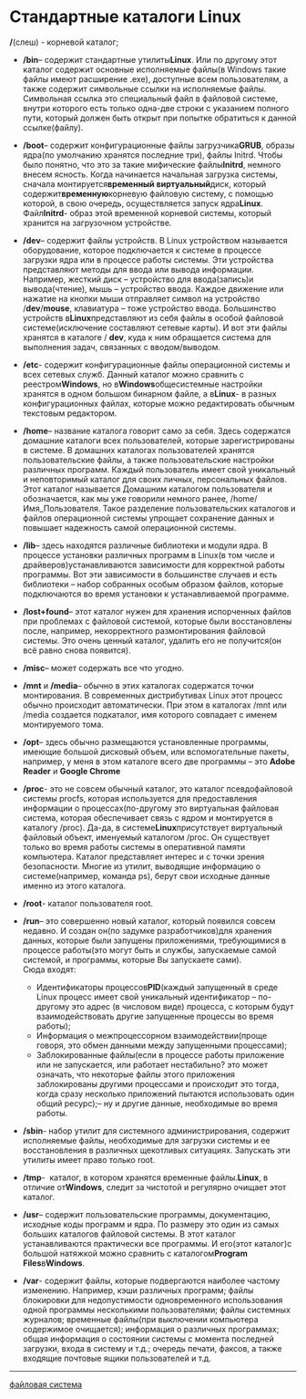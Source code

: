 # Стандартные каталоги Linux

**/**(слеш) - корневой каталог;

* **/bin**– содержит стандартные утилиты**Linux**. Или по другому этот каталог содержит основные исполняемые файлы(в Windows такие файлы имеют расширение .exe), доступные всем пользователям, а также содержит символьные ссылки на исполняемые файлы. Символьная ссылка это специальный файл в файловой системе, внутри которого есть только одна-две строки с указанием полного пути, который должен быть открыт при попытке обратиться к данной ссылке(файлу).

* **/boot**– содержит конфигурационные файлы загрузчика**GRUB**, образы ядра(по умолчанию хранятся последние три), файлы Initrd. Чтобы было понятно, что это за такие мифические файлы**Initrd**, немного внесем ясность. Когда начинается начальная загрузка системы, сначала монтируется**временный виртуальный**диск, который содержит**временную**корневую файловую систему, с помощью которой, в свою очередь, осуществляется запуск ядра**Linux**. Файл**Initrd**\- образ этой временной корневой системы, который хранится на загрузочном устройстве.

*   **/dev**– содержит файлы устройств. В Linux устройством называется оборудование, которое подключается к системе в процессе загрузки ядра или в процессе работы системы. Эти устройства представляют методы для ввода или вывода информации. Например, жесткий диск – устройство для ввода(запись)и вывода(чтение), мышь – устройство ввода. Каждое движение или нажатие на кнопки мыши отправляет символ на устройство /**dev**/**mouse**, клавиатура – тоже устройство ввода. Большинство устройств в**Linux**представляют из себя файлы в особой файловой системе(исключение составляют сетевые карты). И вот эти файлы хранятся в каталоге / **dev**, куда к ним обращается система для выполнения задач, связанных с вводом/выводом.
    
*   **/etc**\- содержит конфигурационные файлы операционной системы и всех сетевых служб. Данный каталог можно сравнить с реестром**Windows**, но в**Windows**общесистемные настройки хранятся в одном большом бинарном файле, а в**Linux**\- в разных конфигурационных файлах, которые можно редактировать обычным текстовым редактором.
    
*   **/home**– название каталога говорит само за себя. Здесь содержатся домашние каталоги всех пользователей, которые зарегистрированы в системе. В домашних каталогах пользователей хранятся пользовательские файлы, а также пользовательские настройки различных программ. Каждый пользователь имеет свой уникальный и неповторимый каталог для своих личных, персональных файлов. Этот каталог называется Домашним каталогом пользователя и обозначается, как мы уже говорили немного ранее, /home/Имя\_Пользователя. Такое разделение пользовательских каталогов и файлов операционной системы упрощает сохранение данных и повышает надежность самой операционной системы.
       
*   **/lib**– здесь находятся различные библиотеки и модули ядра. В процессе установки различных программ в Linux(в том числе и драйверов)устанавливаются зависимости для корректной работы программы. Вот эти зависимости в большинстве случаев и есть библиотеки – набор собранных особым образом файлов, которые подключаются во время установки к устанавливаемой программе.

*   **/lost+found**– этот каталог нужен для хранения испорченных файлов при проблемах с файловой системой, которые были восстановлены после, например, некорректного размонтирования файловой системы. Это очень ценный каталог, удалить его не получится(он всё равно снова появится).

*   **/misc**– может содержать все что угодно.  
    
*   **/mnt** и **/media**– обычно в этих каталогах содержатся точки монтирования. В современных дистрибутивах Linux этот процесс обычно происходит автоматически. При этом в каталогах /mnt или /media создается подкаталог, имя которого совпадает с именем монтируемого тома.
    
*   **/opt**– здесь обычно размещаются установленные программы, имеющие большой дисковый объем, или вспомогательные пакеты, например, у меня в этом каталоге всего две программы – это **Adobe Reader** и **Google Chrome** 
    
*   **/proc**\- это не совсем обычный каталог, это каталог псевдофайловой системы procfs, которая используется для предоставления информации о процессах(по-другому это виртуальная файловая система, которая обеспечивает связь с ядром и монтируется в каталогу /proc). Да-да, в системе**Linux**присутствует виртуальный файловый объект, именуемый каталогом /proc. Он существует только во время работы системы в оперативной памяти компьютера. Каталог представляет интерес и с точки зрения безопасности. Многие из утилит, выводящие информацию о системе(например, команда ps), берут свои исходные данные именно из этого каталога.   
    
*   **/root**\- каталог пользователя root.  
    
*   **/run**– это совершенно новый каталог, который появился совсем недавно. И создан он(по задумке разработчиков)для хранения данных, которые были запущены приложениями, требующимися в процессе работы(это могут быть и службы, запускаемые самой системой, и программы, которые Вы запускаете сами).  
    Сюда входят:
    *   Идентификаторы процессов**PID**(каждый запущенный в среде Linux процесс имеет свой уникальный идентификатор – по-другому это адрес (в числовом виде) процесса, с которым будут взаимодействовать другие запущенные процессы во время работы);
    *   Информация о межпроцессорном взаимодействии(проще говоря, это обмен данными между запущенными процессами);
    *   Заблокированные файлы(если в процессе работы приложение или не запускается, или работает нестабильно? это может означать, что некоторые файлы этого приложения заблокированы другими процессами и происходит это тогда, когда сразу несколько приложений пытаются использовать один общий ресурс);– ну и другие данные, необходимые во время работы.
*   **/sbin**\- набор утилит для системного администрирования, содержит исполняемые файлы, необходимые для загрузки системы и ее восстановления в различных щекотливых ситуациях. Запускать эти утилиты имеет право только root.  
    
*   **/tmp**\-  каталог, в котором хранятся временные файлы.**Linux**, в отличие от**Windows**, следит за чистотой и регулярно очищает этот каталог.   
    
*   **/usr**– содержит пользовательские программы, документацию, исходные коды программ и ядра. По размеру это один из самых больших каталогов файловой системы. В этот каталог устанавливаются практически все программы. И его(этот каталог)с большой натяжкой можно сравнить с каталогом**Program Files**в**Windows**.   
    
*   **/var**\- содержит файлы, которые подвергаются наиболее частому изменению. Например, кэши различных программ; файлы блокировки для недопустимости одновременного использования одной программы несколькими пользователями; файлы системных журналов; временные файлы(при выключении компьютера содержимое очищается); информация о различных программах; общая информация о состоянии системы с момента последней загрузки, входа в систему и т.д.; очередь печати, факсов, а также входящие почтовые ящики пользователей и т.д.

**********
[файловая система](/tags/%D1%84%D0%B0%D0%B9%D0%BB%D0%BE%D0%B2%D0%B0%D1%8F%20%D1%81%D0%B8%D1%81%D1%82%D0%B5%D0%BC%D0%B0.md)
